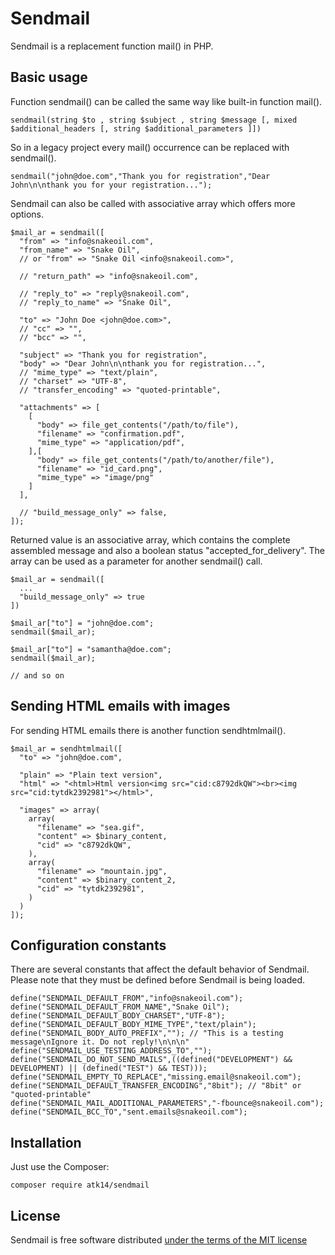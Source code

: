 Sendmail
========

Sendmail is a replacement function mail() in PHP.

Basic usage
-----------

Function sendmail() can be called the same way like built-in function mail().

    sendmail(string $to , string $subject , string $message [, mixed $additional_headers [, string $additional_parameters ]])

So in a legacy project every mail() occurrence can be replaced with sendmail().

    sendmail("john@doe.com","Thank you for registration","Dear John\n\nthank you for your registration...");

Sendmail can also be called with associative array which offers more options.

    $mail_ar = sendmail([
      "from" => "info@snakeoil.com",
      "from_name" => "Snake Oil",
      // or "from" => "Snake Oil <info@snakeoil.com>",

      // "return_path" => "info@snakeoil.com",

      // "reply_to" => "reply@snakeoil.com",
      // "reply_to_name" => "Snake Oil",

      "to" => "John Doe <john@doe.com>",
      // "cc" => "",
      // "bcc" => "",

      "subject" => "Thank you for registration",
      "body" => "Dear John\n\nthank you for registration...",
      // "mime_type" => "text/plain",
      // "charset" => "UTF-8",
      // "transfer_encoding" => "quoted-printable",

      "attachments" => [
        [
          "body" => file_get_contents("/path/to/file"),
          "filename" => "confirmation.pdf",
          "mime_type" => "application/pdf",
        ],[
          "body" => file_get_contents("/path/to/another/file"),
          "filename" => "id_card.png",
          "mime_type" => "image/png"
        ]
      ],

      // "build_message_only" => false,
    ]);

Returned value is an associative array, which contains the complete assembled message and also a boolean status "accepted_for_delivery". The array can be used as a parameter for another sendmail() call.

    $mail_ar = sendmail([
      ...
      "build_message_only" => true
    ])

    $mail_ar["to"] = "john@doe.com";
    sendmail($mail_ar);

    $mail_ar["to"] = "samantha@doe.com";
    sendmail($mail_ar);

    // and so on

Sending HTML emails with images
-------------------------------

For sending HTML emails there is another function sendhtmlmail().

    $mail_ar = sendhtmlmail([
      "to" => "john@doe.com",

      "plain" => "Plain text version",
      "html" => "<html>Html version<img src="cid:c8792dkQW"><br><img src="cid:tytdk2392981"></html>",

      "images" => array(
        array(
          "filename" => "sea.gif",
          "content" => $binary_content,
          "cid" => "c8792dkQW",
        ),
        array(
          "filename" => "mountain.jpg",
          "content" => $binary_content_2,
          "cid" => "tytdk2392981",
        )
      )
    ]);

Configuration constants
-----------------------

There are several constants that affect the default behavior of Sendmail. Please note that they must be defined before Sendmail is being loaded.

    define("SENDMAIL_DEFAULT_FROM","info@snakeoil.com");
    define("SENDMAIL_DEFAULT_FROM_NAME","Snake Oil");
    define("SENDMAIL_DEFAULT_BODY_CHARSET","UTF-8");
    define("SENDMAIL_DEFAULT_BODY_MIME_TYPE","text/plain");
    define("SENDMAIL_BODY_AUTO_PREFIX",""); // "This is a testing message\nIgnore it. Do not reply!\n\n\n"
    define("SENDMAIL_USE_TESTING_ADDRESS_TO","");
    define("SENDMAIL_DO_NOT_SEND_MAILS",((defined("DEVELOPMENT") && DEVELOPMENT) || (defined("TEST") && TEST)));
    define("SENDMAIL_EMPTY_TO_REPLACE","missing.email@snakeoil.com");
    define("SENDMAIL_DEFAULT_TRANSFER_ENCODING","8bit"); // "8bit" or "quoted-printable"
    define("SENDMAIL_MAIL_ADDITIONAL_PARAMETERS","-fbounce@snakeoil.com");
    define("SENDMAIL_BCC_TO","sent.emails@snakeoil.com");

Installation
------------

Just use the Composer:

    composer require atk14/sendmail

License
-------

Sendmail is free software distributed [under the terms of the MIT license](http://www.opensource.org/licenses/mit-license)

[//]: # ( vim: set ts=2 et: )
